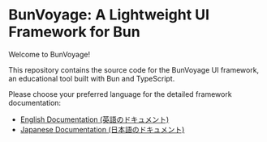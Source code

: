 # BunVoyage: A Lightweight UI Framework for Bun

Welcome to BunVoyage!

This repository contains the source code for the BunVoyage UI framework, an educational tool built with Bun and TypeScript.

Please choose your preferred language for the detailed framework documentation:

- [English Documentation (英語のドキュメント)](./readme.en.md)
- [Japanese Documentation (日本語のドキュメント)](./readme.ja.md)

